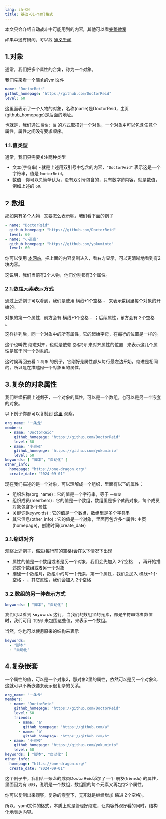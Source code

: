 ```yaml
---
lang: zh-CN
title: 基础-01-Yaml格式
---
```


本文只会介绍自动战斗中可能用到的内容，其他可以看[完整教程](https://www.runoob.com/w3cnote/yaml-intro.html)

如果中途有疑问，可以找 [通义千问](https://tongyi.aliyun.com/qianwen/)

## 1.对象

通常，我们把多个属性的合集，称为一个对象。

我们先来看一个简单的yml文件

```yaml
name: "DoctorReid"
github_homepage: "https://github.com/DoctorReid"
level: 60
```

这里面表示了一个人物的对象，名称(name)是DoctorReid，主页(github_homepage)是后面的地址。

也就是，我们通过 `属性: 值` 的方式取描述一个对象，一个对象中可以包含任意个属性，属性之间没有要求顺序。

### 1.1.值类型

通常，我们只需要关注两种类型

- 文本(字符串) - 就是上述用双引号中包含的内容，`"DoctorReid"` 表示这是一个字符串，值是 `DoctorReid`。
- 数值 - 你可以先简单认为，没有双引号包含的，只有数字的内容，就是数值，例如上述的 `60`。

## 2.数组

那如果有多个人物，又要怎么表示呢，我们看下面的例子

```yaml
- name: "DoctorReid"
  github_homepage: "https://github.com/DoctorReid"
  level: 60
- name: "小巡夜"
  github_homepage: "https://github.com/yokuminto"
  level: 60
```

你可以使用 [本网站](https://yaml.cn/)，把上面的内容复制进入，看右方显示，可以更清晰地看到有2块内容。

这说明，我们当前有2个人物，他们分别都有3个属性。

### 2.1.数组元素表示方式

通过上述例子可以看到，我们是使用 横线+1个空格 `- ` 来表示数组里每个对象的开始的。

对象的第一个属性，前方会有 横线+1个空格 `- `；后续属性，前方会有 2个空格 `  `。

这样排列后，同一个对象中的所有属性，它的起始字母，在每行的位置是一样的。

这个也叫做 缩进对齐，也就是依赖 `空格符号` 来对齐属性的位置，来表示这几个属性是属于同一个对象的。

这时候再回去看 `1.对象` 的例子，它刚好是属性都从每行最左边开始，缩进是相同的，所以是在描述同一个对象里的属性。

## 3.复杂的对象属性

我们继续拓展上述例子，一个对象的属性，可以是一个数组，也可以是另一个嵌套的对象。

以下例子你都可以复制到 [这里](https://yaml.cn/) 观察。

```yaml
org_name: "一条龙"
members:
  - name: "DoctorReid"
    github_homepage: "https://github.com/DoctorReid"
    level: 60
  - name: "小巡夜"
    github_homepage: "https://github.com/yokuminto"
    level: 60
keywords: [ "脚本", "自动化" ]
other_info:
  homepage: "https://one-dragon.org/"
  create_date: "2024-09-01"
```

现在我们描述的是一个对象，可以理解成一个组织，里面有以下的属性：

- 组织名称(org_name) : 它的值是一个字符串，等于 `一条龙`
- 组织成员(members) : 它的值是一个数组，数组里是多个成员对象，每个成员对象包含多个属性
- 关键词(keywords) : 它的值是一个数组，数组里是多个字符串
- 其它信息(other_info) : 它的值是一个对象，里面再包含多个属性: 主页(homepage)，创建时间(create_date)

### 3.1.缩进对齐

观察上述例子，缩进(每行前的空格)会在以下情况下出现

- 属性的值是一个数组或者是另一个对象，我们会先加入 2个空格 `  `，再开始描述这个数组或者另一个对象
- 描述一个数组时，数组中的每一个元素，第一个属性，我们会加入 横线+1个空格 `- `，其它属性，我们会加入 2个空格 `  `


### 3.2.数组的另一种表示方式

```yaml
keywords: [ "脚本", "自动化" ]
```

我们可以看到 keywords 这行，当我们的数组里的元素，都是字符串或者数值时，我们可用 `中括号` 来包围这些值，来表示一个数组。

当然，你也可以使用原来的结构来表示

```yaml
keywords:
  - "脚本"
  - "自动化"
```

## 4.复杂嵌套

一个属性的值，可以是一个对象2，那对象2里的属性，依然可以是另一个对象3，这就可以不断嵌套来表示很复杂的关系。

```yaml
org_name: "一条龙"
members:
  - name: "DoctorReid"
    github_homepage: "https://github.com/DoctorReid"
    level: 60
    friends:
      - name: "a"
        github_homepage: "https://github.com/a"
      - name: "b"
        github_homepage: "https://github.com/b"
  - name: "小巡夜"
    github_homepage: "https://github.com/yokuminto"
    level: 60
keywords: [ "脚本", "自动化" ]
other_info:
  homepage: "https://one-dragon.org/"
  create_date: "2024-09-01"
```

这个例子中，我们给一条龙的成员DoctorReid添加了一个 朋友(friends) 的属性，里面因为有 `横线`，说明是一个数组，数组里的每个元素又再包含2个属性。

你可以复制出来观察，复杂的嵌套下，无非就是继续增加 缩进(2个空格)。

所以，yaml文件的格式，本质上就是管理好缩进，让内容外观好看的同时，结构化地表达内容。